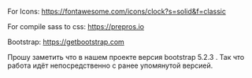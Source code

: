 For Icons: https://fontawesome.com/icons/clock?s=solid&f=classic

For compile sass to css: https://prepros.io

Bootstrap: https://getbootstrap.com

Прошу заметить что в нашем проекте версия bootstrap 5.2.3 . Так что работа идёт непосредственно с ранее упомянутой версией.